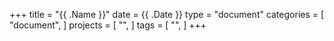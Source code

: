 +++
title = "{{ .Name }}"
date =  {{ .Date }}
type = "document"
categories = [ "document", ]
projects = [
    "",
]
tags = [
    "",
]
+++
